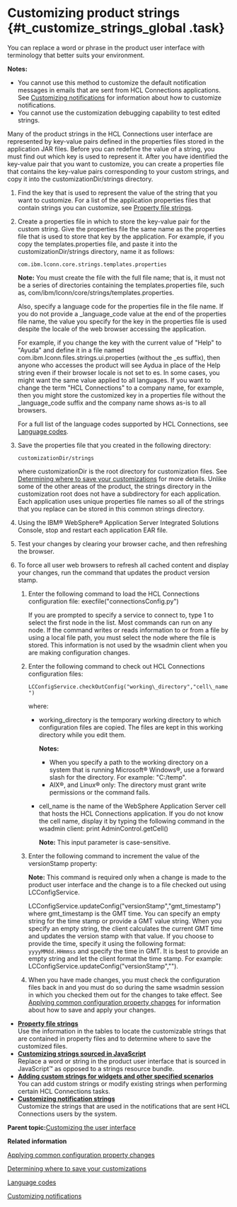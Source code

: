 # Customizing product strings {#t_customize_strings_global .task}

You can replace a word or phrase in the product user interface with terminology that better suits your environment.

**Notes:**

-   You cannot use this method to customize the default notification messages in emails that are sent from HCL Connections applications. See [Customizing notifications](c_customize_notifications.md) for information about how to customize notifications.
-   You cannot use the customization debugging capability to test edited strings.

Many of the product strings in the HCL Connections user interface are represented by key-value pairs defined in the properties files stored in the application JAR files. Before you can redefine the value of a string, you must find out which key is used to represent it. After you have identified the key-value pair that you want to customize, you can create a properties file that contains the key-value pairs corresponding to your custom strings, and copy it into the customizationDir/strings directory.

1.  Find the key that is used to represent the value of the string that you want to customize. For a list of the application properties files that contain strings you can customize, see [Property file strings](r_customize_properties_files.md).

2.  Create a properties file in which to store the key-value pair for the custom string. Give the properties file the same name as the properties file that is used to store that key by the application. For example, if you copy the templates.properties file, and paste it into the customizationDir/strings directory, name it as follows:

    ```
    com.ibm.lconn.core.strings.templates.properties
    ```

    **Note:** You must create the file with the full file name; that is, it must not be a series of directories containing the templates.properties file, such as, com/ibm/lconn/core/strings/templates.properties.

    Also, specify a language code for the properties file in the file name. If you do not provide a \_language\_code value at the end of the properties file name, the value you specify for the key in the properties file is used despite the locale of the web browser accessing the application.

    For example, if you change the key with the current value of "Help" to "Ayuda" and define it in a file named com.ibm.lconn.files.strings.ui.properties \(without the \_es suffix\), then anyone who accesses the product will see Aydua in place of the Help string even if their browser locale is not set to es. In some cases, you might want the same value applied to all languages. If you want to change the term "HCL Connections" to a company name, for example, then you might store the customized key in a properties file without the \_language\_code suffix and the company name shows as-is to all browsers.

    For a full list of the language codes supported by HCL Connections, see [Language codes](r_customize_lang_codes.md).

3.  Save the properties file that you created in the following directory:

    ```
    customizationDir/strings
    ```

    where customizationDir is the root directory for customization files. See [Determining where to save your customizations](t_customize_find_custom_directory.md) for more details. Unlike some of the other areas of the product, the strings directory in the customization root does not have a subdirectory for each application. Each application uses unique properties file names so all of the strings that you replace can be stored in this common strings directory.

4.  Using the IBM® WebSphere® Application Server Integrated Solutions Console, stop and restart each application EAR file.

5.  Test your changes by clearing your browser cache, and then refreshing the browser.

6.  To force all user web browsers to refresh all cached content and display your changes, run the command that updates the product version stamp.

    1.  Enter the following command to load the HCL Connections configuration file: execfile\("connectionsConfig.py"\)

        If you are prompted to specify a service to connect to, type 1 to select the first node in the list. Most commands can run on any node. If the command writes or reads information to or from a file by using a local file path, you must select the node where the file is stored. This information is not used by the wsadmin client when you are making configuration changes.

    2.  Enter the following command to check out HCL Connections configuration files:

        `LCConfigService.checkOutConfig("working\_directory","cell\_name")`

        where:

        -   working\_directory is the temporary working directory to which configuration files are copied. The files are kept in this working directory while you edit them.

            **Notes:**

            -   When you specify a path to the working directory on a system that is running Microsoft® Windows®, use a forward slash for the directory. For example: "C:/temp".
            -   AIX®, and Linux® only: The directory must grant write permissions or the command fails.
        -   cell\_name is the name of the WebSphere Application Server cell that hosts the HCL Connections application. If you do not know the cell name, display it by typing the following command in the wsadmin client: print AdminControl.getCell\(\)

            **Note:** This input parameter is case-sensitive.

    3.  Enter the following command to increment the value of the versionStamp property:

        **Note:** This command is required only when a change is made to the product user interface and the change is to a file checked out using LCConfigService.

        LCConfigService.updateConfig\("versionStamp","gmt\_timestamp"\) where gmt\_timestamp is the GMT time. You can specify an empty string for the time stamp or provide a GMT value string. When you specify an empty string, the client calculates the current GMT time and updates the version stamp with that value. If you choose to provide the time, specify it using the following format: `yyyyMMdd.HHmmss` and specify the time in GMT. It is best to provide an empty string and let the client format the time stamp. For example: LCConfigService.updateConfig\("versionStamp",""\).

    4.  When you have made changes, you must check the configuration files back in and you must do so during the same wsadmin session in which you checked them out for the changes to take effect. See [Applying common configuration property changes](../admin/t_admin_common_save_changes.md) for information about how to save and apply your changes.


-   **[Property file strings](../customize/r_customize_properties_files.md)**  
Use the information in the tables to locate the customizable strings that are contained in property files and to determine where to save the customized files.
-   **[Customizing strings sourced in JavaScript](../customize/t_customize_strings_via_javascript.md)**  
Replace a word or string in the product user interface that is sourced in JavaScript™ as opposed to a strings resource bundle.
-   **[Adding custom strings for widgets and other specified scenarios](../customize/t_admin_profiles_add_custom_strings.md)**  
You can add custom strings or modify existing strings when performing certain HCL Connections tasks.
-   **[Customizing notification strings](../customize/t_customize_notification_strings.md)**  
Customize the strings that are used in the notifications that are sent HCL Connections users by the system.

**Parent topic:**[Customizing the user interface](../customize/t_admin_common_customize_main.md)

**Related information**  


[Applying common configuration property changes](../admin/t_admin_common_save_changes.md)

[Determining where to save your customizations](../customize/t_customize_find_custom_directory.md)

[Language codes](../customize/r_customize_lang_codes.md)

[Customizing notifications](../customize/c_customize_notifications.md)

